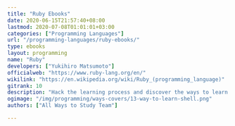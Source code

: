 ```yaml
---
title: "Ruby Ebooks"
date: 2020-06-15T21:57:40+08:00
lastmod: 2020-07-08T01:01:01+03:00
categories: ["Programming Languages"]
url: "/programming-languages/ruby-ebooks/"
type: ebooks
layout: programming
name: "Ruby"
developers: ["Yukihiro Matsumoto"]
officialweb: "https://www.ruby-lang.org/en/"
wikilink: "https://en.wikipedia.org/wiki/Ruby_(programming_language)"
gitrank: 10
description: "Hack the learning process and discover the ways to learn Ruby programming easier with their pros and cons suggested for any level from beginner to professional."
ogimage: "/img/programming/ways-covers/13-way-to-learn-shell.png"
authors: ["All Ways to Study Team"]

---
```



